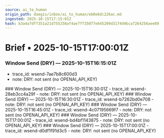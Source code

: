 ```yaml
---
source: ai_to_human
origin_path: daegis/inbox/ai_to_human/eb0e6dc226ac.md
ingested: 2025-10-15T17:15:01Z
hash: b3a4a7dff351a21d755258af4ae7ff35077e645209d3174d4bca7264256aee89
---
```

# Brief • 2025-10-15T17:00:01Z

### Window Send (DRY) — 2025-10-15T16:15:01Z
- trace_id: wsend-7ae7b8c600d3
- note: DRY: not sent (no OPENAI_API_KEY)

<bundle snapshot omitted>
### Window Send (DRY) — 2025-10-15T16:30:01Z
- trace_id: wsend-28eb3cc4a29f
- note: DRY: not sent (no OPENAI_API_KEY)

<bundle snapshot omitted>
### Window Send (DRY) — 2025-10-15T16:30:01Z
- trace_id: wsend-b7262bd0e708
- note: DRY: not sent (no OPENAI_API_KEY)

<bundle snapshot omitted>
### Window Send (DRY) — 2025-10-15T16:45:01Z
- trace_id: wsend-4c07195669f7
- note: DRY: not sent (no OPENAI_API_KEY)

<bundle snapshot omitted>
### Window Send (DRY) — 2025-10-15T17:00:01Z
- trace_id: wsend-bd4bf1143875
- note: DRY: not sent (no OPENAI_API_KEY)

<bundle snapshot omitted>
### Window Send (DRY) — 2025-10-15T17:00:01Z
- trace_id: wsend-d0df1f91d3c5
- note: DRY: not sent (no OPENAI_API_KEY)

<bundle snapshot omitted>

